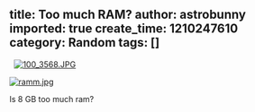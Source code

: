 title: Too much RAM?
author: astrobunny
imported: true
create_time: 1210247610
category: Random
tags: []
---
&nbsp; [![100_3568.JPG](wp-uploads/2008/05/100_3568.thumbnail.JPG)](/images/wp-uploads/2008/05/100_3568.JPG "100\_3568.JPG")  
  
 [![ramm.jpg](wp-uploads/2008/05/ramm.thumbnail.jpg)](/images/wp-uploads/2008/05/ramm.jpg "ramm.jpg")  
  
Is 8 GB too much ram?


